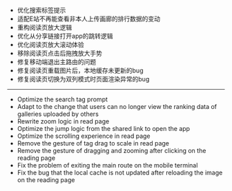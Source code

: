 - 优化搜索标签提示
- 适配E站不再能查看非本人上传画廊的排行数据的变动
- 重构阅读页放大逻辑
- 优化从分享链接打开app的跳转逻辑
- 优化阅读页放大滚动体验
- 移除阅读页点击后拖拽放大手势
- 修复移动端退出主路由的问题
- 修复阅读页重载图片后，本地缓存未更新的bug
- 修复阅读页切换为双列模式时页面渲染异常的bug

--------------------

- Optimize the search tag prompt
- Adapt to the change that users can no longer view the ranking data of galleries uploaded by others
- Rewrite zoom logic in read page
- Optimize the jump logic from the shared link to open the app
- Optimize the scrolling experience in read page
- Remove the gesture of tag drag to scale in read page    
- Remove the gesture of dragging and zooming after clicking on the reading page
- Fix the problem of exiting the main route on the mobile terminal
- Fix the bug that the local cache is not updated after reloading the image on the reading page